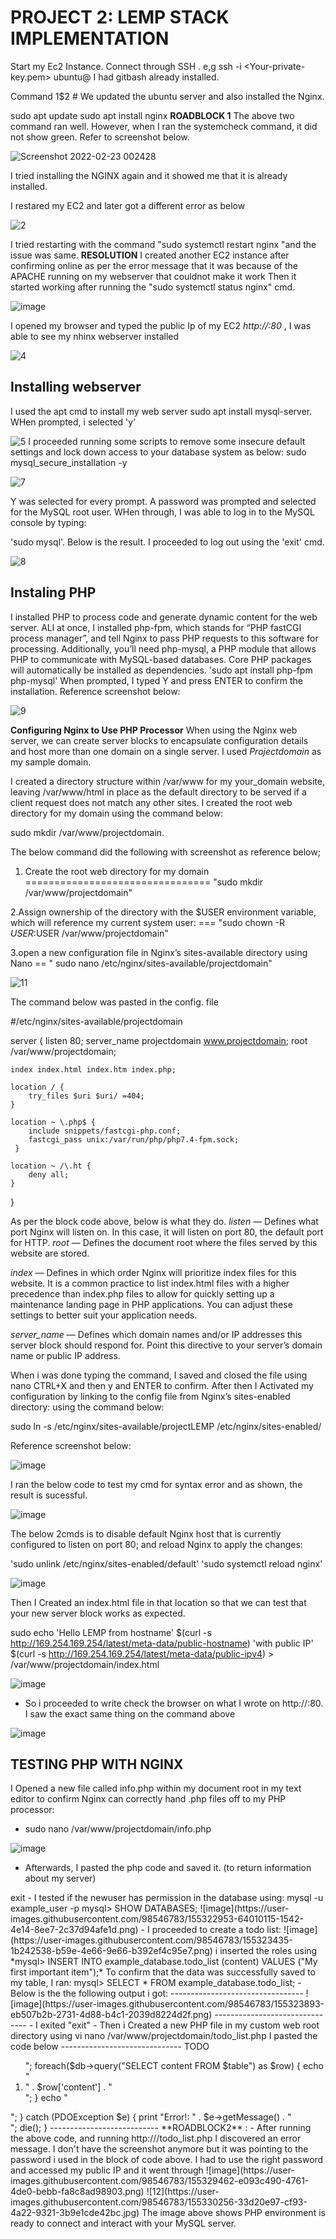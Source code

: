 # PROJECT 2: LEMP STACK IMPLEMENTATION
Start my Ec2 Instance. Connect through SSH . e,g ssh -i <Your-private-key.pem> ubuntu@<EC2-Public-IP-address>
 I had gitbash already installed.

Command 1$2 # We updated the ubuntu server and also installed the Nginx.

sudo apt update
sudo apt install nginx
**ROADBLOCK 1** The above two command ran well. However, when I ran the systemcheck command, it did not show green. Refer to screenshot below.
 
  ![Screenshot 2022-02-23 002428](https://user-images.githubusercontent.com/98546783/155239777-50b65aa1-9bdd-409c-8015-6ef84410d4e5.jpg)
  
  I tried installing the NGINX again and it showed me that it is already installed.
  
  I restared my EC2 and later got a different error as below
  
  ![2](https://user-images.githubusercontent.com/98546783/155240612-e33ad16f-3477-4e03-8a10-38aecdebbe20.jpg)

I tried restarting with the command "sudo systemctl restart nginx "and the issue was same.
  **RESOLUTION** 
 I created another EC2 instance after confirming online as per the error message that it was because of the APACHE running on my webserver that couldnot make it work
Then it started working after running the "sudo systemctl status nginx" cmd.

 
 ![image](https://user-images.githubusercontent.com/98546783/155240862-7006967f-7f1c-4a2b-b046-f2bbf7fcfa61.png)

 I opened my browser and typed the public Ip of my EC2 *http://<Public-IP-Address>:80* , I was able to see my nhinx webserver installed
 
 ![4](https://user-images.githubusercontent.com/98546783/155241511-9426c758-52f4-4046-84fc-2e4b2992f0b8.jpg)

 ## Installing webserver ##
 I used the apt cmd to install my web server
 sudo apt install mysql-server. WHen prompted, i selected 'y'
 
 ![5](https://user-images.githubusercontent.com/98546783/155241963-ce2df3d6-d4cc-4352-821a-8a01e4034318.jpg)
 I proceeded running some scripts to remove some insecure default settings and lock down access to your database system as below:
 sudo mysql_secure_installation -y
 
 ![7](https://user-images.githubusercontent.com/98546783/155242528-093bf81f-a970-412e-8bbd-74c12cfefe23.jpg)

Y was selected for every prompt. A password was prompted and selected for the MySQL root user.
 WHen through, I  was able to log in to the MySQL console by typing:

'sudo mysql'. Below is the result. I proceeded to log out using the 'exit' cmd.
 
 ![8](https://user-images.githubusercontent.com/98546783/155242942-2195ad7f-afda-4008-9b8a-09450e823acd.jpg)
 
 ## Instaling PHP ##
 I installed PHP to process code and generate dynamic content for the web server. ALl at once, I installed php-fpm, which stands for “PHP fastCGI process manager”, and tell Nginx to pass PHP requests to this software for processing. Additionally, you’ll need php-mysql, a PHP module that allows PHP to communicate with MySQL-based databases. Core PHP packages will automatically be installed as dependencies.
 'sudo apt install php-fpm php-mysql'
 When prompted, I typed Y and press ENTER to confirm the installation. Reference screenshot below:
 
 ![9](https://user-images.githubusercontent.com/98546783/155243540-b6aac722-7c32-4b10-98a9-05ffd0663265.jpg)
 
**Configuring Nginx to Use PHP Processor**
 When using the Nginx web server, we can create server blocks to encapsulate configuration details and host more than one domain on a single server. I used *Projectdomain* as my sample domain.
 
I created a directory structure within /var/www for my your_domain website, leaving /var/www/html in place as the default directory to be served if a client request does not match any other sites. 
 I created the root web directory for my domain using the command below:

sudo mkdir /var/www/projectdomain.
 
 The below command did the following with screenshot as reference below;
 
 1. Create the root web directory for my domain ================================ "sudo mkdir /var/www/projectdomain"
 
 2.Assign ownership of the directory with the $USER environment variable, which will reference my current system user: === "sudo chown -R $USER:$USER /var/www/projectdomain"
 
 3.open a new configuration file in Nginx’s sites-available directory using Nano == " sudo nano /etc/nginx/sites-available/projectdomain"
 
 
 
![11](https://user-images.githubusercontent.com/98546783/155245261-35cfa032-20f1-4988-83ff-d4b4bf40556c.jpg)

The command below was pasted in the config. file
 
 #/etc/nginx/sites-available/projectdomain

server {
    listen 80;
    server_name projectdomain www.projectdomain;
    root /var/www/projectdomain;

    index index.html index.htm index.php;

    location / {
        try_files $uri $uri/ =404;
    }

    location ~ \.php$ {
        include snippets/fastcgi-php.conf;
        fastcgi_pass unix:/var/run/php/php7.4-fpm.sock;
     }

    location ~ /\.ht {
        deny all;
    }

}
 
 As per the block code above, below is what they do.
 *listen* — Defines what port Nginx will listen on. In this case, it will listen on port 80, the default port for HTTP.
*root* — Defines the document root where the files served by this website are stored.
 
*index* — Defines in which order Nginx will prioritize index files for this website. It is a common practice to list index.html files with a higher precedence than index.php files to allow for quickly setting up a maintenance landing page in PHP applications. You can adjust these settings to better suit your application needs.
 
*server_name* — Defines which domain names and/or IP addresses this server block should respond for. Point this directive to your server’s domain name or public IP address.
 
 When i was done typing the command, I saved and closed the file using nano CTRL+X and then y and ENTER to confirm. After then I Activated my configuration by linking to the config file from Nginx’s sites-enabled directory: using the command below:
 
 sudo ln -s /etc/nginx/sites-available/projectLEMP /etc/nginx/sites-enabled/

 Reference screenshot below:
 
 ![image](https://user-images.githubusercontent.com/98546783/155303745-a4d981f6-5b60-4dba-97c7-6781ce767211.png)
 

I ran the below code to test my cmd for syntax error and as shown, the result is sucessful.
 
 ![image](https://user-images.githubusercontent.com/98546783/155304291-b478a192-23eb-4022-aa67-e8897028fa46.png)
 
 The below 2cmds is to  disable default Nginx host that is currently configured to listen on port 80; and reload Nginx to apply the changes:
 
 'sudo unlink /etc/nginx/sites-enabled/default'
 'sudo systemctl reload nginx'
 
 ![image](https://user-images.githubusercontent.com/98546783/155305150-3eb25623-9ec1-4d93-b9e7-4ac586964bd8.png)
 
 
 Then I Created an index.html file in that location so that we can test that your new server block works as expected.
 
 sudo echo 'Hello LEMP from hostname' $(curl -s http://169.254.169.254/latest/meta-data/public-hostname) 'with public IP' $(curl -s http://169.254.169.254/latest/meta-data/public-ipv4) > /var/www/projectdomain/index.html
 
 
 ![image](https://user-images.githubusercontent.com/98546783/155305515-989a27ed-1079-4a71-92af-db23f22b72ff.png)
 
 
  - So i proceeded to write check the browser on what I wrote on http://<Public-IP-Address>:80. I saw the exact same thing on the command above

 
 ![image](https://user-images.githubusercontent.com/98546783/155305817-7904b252-e294-41b4-9a6f-c055344a29f0.png)
 
 
 ## TESTING PHP WITH NGINX ##
 
 I Opened a new file called info.php within my document root in my text editor to confirm Nginx can correctly hand .php files off to my PHP processor:

 
- sudo nano /var/www/projectdomain/info.php
 
 
 ![image](https://user-images.githubusercontent.com/98546783/155306632-65b6c7dc-7704-431e-a307-740c065abfb0.png) 
 
 
 
- Afterwards, I pasted the php code and saved it. (to return information about my server)
 
 <?php
phpinfo();

- i tried the cmd on my browsser and got the welcome message

http://`server_domain_or_IP`/info.php


![image](https://user-images.githubusercontent.com/98546783/155307893-555050a5-ad27-41eb-aea5-c6396bf123c0.png)

---

- I used below cmd to remove the file I created:

---
sudo rm /var/www/projectdomain/info.php
---

![image](https://user-images.githubusercontent.com/98546783/155308312-9a77946f-4a74-4634-ba31-946f14c60f2a.png)



### RETRIEVING DATA FROM MYSQL DATABASE WITH PHP ###


- The aim is to do a simple "To do list" and configure access to it, so the Nginx website 
would be able to query data from the DB and display it.


- I ran the command below to connect to mysql
'sudo mysql'


---
- To create a new database, I run the following command from your MySQL console:

---

 CREATE DATABASE `example_database`;        (the name of the database is example_database)


- The below command was to create a new user **example_user** 

CREATE USER 'example_user'@'%' IDENTIFIED WITH mysql_native_password BY 'password';
---

The below cmd was to give this user permission over the example_database database:
---

 - GRANT ALL ON example_database.* TO 'example_user'@'%';

- Refenence below screenshot:
---


![image](https://user-images.githubusercontent.com/98546783/155321042-f9087fdd-a6b2-4800-8927-a1fa942e417f.png)


---

![image](https://user-images.githubusercontent.com/98546783/155321381-db54712d-5960-49ae-9797-af558ec67e57.png)

---
![image](https://user-images.githubusercontent.com/98546783/155321654-409d7065-061a-4c36-96c5-4e842476af5e.png)

AFterwards, I exited.

mysql> exit

- I tested if the newuser has permission in the database using:

mysql -u example_user -p


mysql> SHOW DATABASES;



![image](https://user-images.githubusercontent.com/98546783/155322953-64010115-1542-4e14-8ee7-2c37d94afe1d.png)




- I proceeded to create a todo list:
![image](https://user-images.githubusercontent.com/98546783/155323435-1b242538-b59e-4e66-9e66-b392ef4c95e7.png)


i inserted the roles using *mysql> INSERT INTO example_database.todo_list (content) VALUES ("My first important item");*


 To confirm that the data was successfully saved to my table, I ran:


mysql>  SELECT * FROM example_database.todo_list;


-Below is the the following output i got:
---------------------------------

![image](https://user-images.githubusercontent.com/98546783/155323893-eb507b2b-2731-4d88-b4c1-2039d8224d2f.png)

-------------------------------

- I exited "exit"



- Then i Created a new PHP file in my custom web root directory using vi


nano /var/www/projectdomain/todo_list.php


I pasted the code below
------------------------------

<?php
$user = "example_user";
$password = "password";
$database = "example_database";
$table = "todo_list";

try {
  $db = new PDO("mysql:host=localhost;dbname=$database", $user, $p*****d);
  echo "<h2>TODO</h2><ol>";
  foreach($db->query("SELECT content FROM $table") as $row) {
    echo "<li>" . $row['content'] . "</li>";
  }
  echo "</ol>";
} catch (PDOException $e) {
    print "Error!: " . $e->getMessage() . "<br/>";
    die();
}

---------------------------
**ROADBLOCK2** :

- After running the above code, and running http://<Public_domain_or_IP>/todo_list.php



I discovered an error message. I don't have the screenshot anymore but it was pointing to the password i used in the block of code above. 



I had to use the right password and accessed my public IP and it went through



![image](https://user-images.githubusercontent.com/98546783/155329462-e093c490-4761-4de0-bebb-fa8c8ad98903.png)



![12](https://user-images.githubusercontent.com/98546783/155330256-33d20e97-cf93-4a22-9321-3b9e1cde42bc.jpg)


The image above shows PHP environment is ready to connect and interact with your MySQL server.





